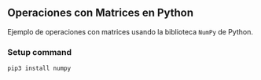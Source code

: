 ## Operaciones con Matrices en Python 

Ejemplo de operaciones con matrices usando la biblioteca ```NumPy``` de Python.

### Setup command 
```
pip3 install numpy
```
